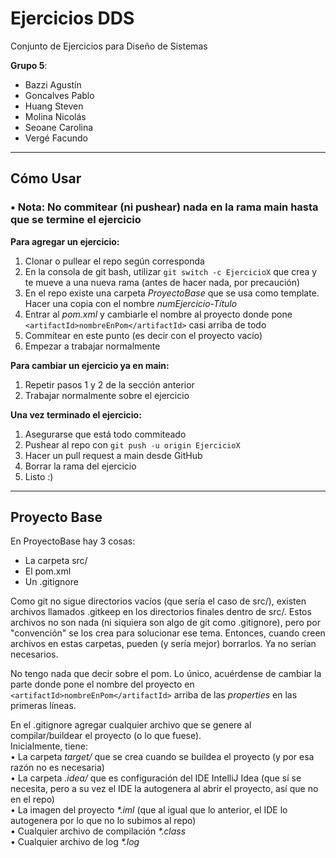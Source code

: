 # Ejercicios DDS

Conjunto de Ejercicios para Diseño de Sistemas

**Grupo 5**:
- Bazzi Agustín
- Goncalves Pablo
- Huang Steven
- Molina Nicolás
- Seoane Carolina
- Vergé Facundo

---

## Cómo Usar

### • Nota: No commitear (ni pushear) nada en la rama main hasta que se termine el ejercicio


**Para agregar un ejercicio:**
1. Clonar o pullear el repo según corresponda
2. En la consola de git bash, utilizar `git switch -c EjercicioX` que crea y te mueve a una nueva rama (antes de hacer nada, por precaución)
3. En el repo existe una carpeta *ProyectoBase* que se usa como template. Hacer una copia con el nombre *numEjercicio-Título*
4. Entrar al *pom.xml* y cambiarle el nombre al proyecto donde pone `<artifactId>nombreEnPom</artifactId>` casi arriba de todo
5. Commitear en este punto (es decir con el proyecto vacío)
6. Empezar a trabajar normalmente

**Para cambiar un ejercicio ya en main:**
1. Repetir pasos 1 y 2 de la sección anterior
2. Trabajar normalmente sobre el ejercicio

**Una vez terminado el ejercicio:**
1. Asegurarse que está todo commiteado
2. Pushear al repo con `git push -u origin EjercicioX`
3. Hacer un pull request a main desde GitHub
4. Borrar la rama del ejercicio
5. Listo :)
---
## Proyecto Base

En ProyectoBase hay 3 cosas:
* La carpeta src/
* El pom.xml
* Un .gitignore

Como git no sigue directorios vacíos (que sería el caso de src/), existen archivos llamados .gitkeep en los directorios finales dentro de src/. Estos archivos no son nada (ni siquiera son algo de git como .gitignore), pero por "convención" se los crea para solucionar ese tema.
Entonces, cuando creen archivos en estas carpetas, pueden (y sería mejor) borrarlos. Ya no serían necesarios.

No tengo nada que decir sobre el pom. Lo único, acuérdense de cambiar la parte donde pone el nombre del proyecto en `<artifactId>nombreEnPom</artifactId>` arriba de las *properties* en las primeras líneas.

En el .gitignore agregar cualquier archivo que se genere al compilar/buildear el proyecto (o lo que fuese).  
Inicialmente, tiene:  
• La carpeta *target/* que se crea cuando se buildea el proyecto (y por esa razón no es necesaria)  
• La carpeta *.idea/* que es configuración del IDE IntelliJ Idea (que sí se necesita, pero a su vez el IDE la autogenera al abrir el proyecto, así que no en el repo)  
• La imagen del proyecto *\*.iml* (que al igual que lo anterior, el IDE lo autogenera por lo que no lo subimos al repo)  
• Cualquier archivo de compilación *\*.class*   
• Cualquier archivo de log *\*.log* 
